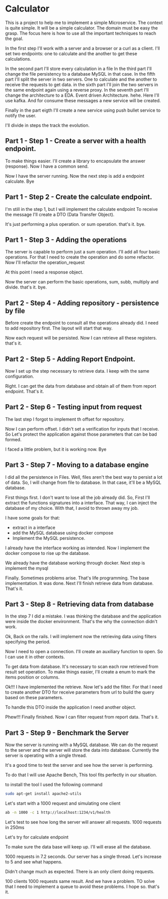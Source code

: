 # Calculator

This is a project to help me to implement a simple Microservice.
The context is quite simple. It will be a simple calculator. 
The domain must be easy the grasp. The focus here is how to use all the important
techniques to reach the goal.

In the first step I'll work with a server and a browser or a curl as a client.
I'll set two endpoints: one to calculate and the another to get these calculations.

In the second part I'll store every calculation in a file
In the third part I'll change the file persistency to a database MySQL in that case.
In the fifth part I'll split the server in two servers. One to calculate and the another
to receive the requests to get data.
in the sixth part I'll join the two servers in the same endpoint again using a reverse proxy.
In the seventh part I'll change the architecture to a EDA. Event driven Architecture. hehe. Here I'll use kafka. And for consume these messages a new service will be created.

Finally in the part eigth I'll create a new service using push bullet service to notify the user.

I'll divide in steps the track the evolution.

## Part 1 - Step 1 - Create a server with a health endpoint.

To make things easier. I'll create a library to encapsulate the answer (response).
Now I have a common send.

Now I have the server running. Now the next step is add a endpoint calculate. Bye


## Part 1 - Step 2 - Create the calculate endpoint.

I'm still in the step 1, but I will implement the calculate endpoint 
To receive the message I'll create a DTO (Data Transfer Object).

It's just performing a plus operation. or sum operation. that's it. bye.

## Part 1 - Step 3 - Adding the operations
The server is capable to perform just a sum operation. I'll add all four basic operations.
For that I need to create the operation and do some refactor.
Now I'll refactor the operation_request

At this point I need a response object.

Now the server can perform the basic operations, sum, subb, multiply and divide. that's it. bye.

## Part 2 - Step 4 - Adding repository - persistence by file

Before create the endpoint to consult all the operations already did. I need to add repository first. The layout will start that way.

Now each request will be persisted.
Now I can retrieve all these registers. that's it.

## Part 2 - Step 5 - Adding Report Endpoint.

Now I set up the step necessary to retrieve data. I keep with the same configuration.

Right. I can get the data from database and obtain all of them from report endpoint.
That's it.

## Part 2 - Step 6 - Testing input from request

The last step I forgot to implement th offset for repository.

Now I can perform offset. I didn't set a verification for inputs that I receive. So Let's protect the application against those parameters that can be bad formed.

I faced a little problem, but it is working now. Bye

## Part 3 - Step 7 - Moving to a database engine

I did all the persistence in Files. Well, files aren't the best way to persist a lot of data.
So, I will change from file to database. In that case, it'll be a MySQL database.

First things first. I don't want to lose all the job already did. So, First I'll extract the functions signatures into a interface. That way, I can inject the database of my choice.
With that, I avoid to thrown away my job. 

I have some goals for that: 
* extract in a interface
* add the MySQL database using docker compose
* Implement the MySQL persistence.

I already have the interface working as intended.
Now I implement the docker compose to rise up the database.

We already have the database working through docker.
Next step is implement the mysql 

Finally. Sometimes problems arise. That's life programming. The base implementation. It was done. Next I'll finish retrieve data from database. That's it.

## Part 3 - Step 8 - Retrieving data from database

In the step 7 I did a mistake. I was thinking the database and the application were inside the docker environment. That's the why the connection didn't work.

Ok, Back on the rails. I will implement now the retrieving data using filters specifying the period.

Now I need to open a connection. I'll create an auxiliary function to open. So I can use it
in other contexts.

To get data from database. It's necessary to scan each row retrieved from result set operation. To make things easier, I'll create a enum to mark the items position or columns.

Ok!!! I have implemented the retrieve. Now let's add the filter. For that I need to create 
another DTO for receive parameters from url to build the query based on these parameters.

To handle this DTO inside the application I need another object.

Phew!!! Finally finished. Now I can filter request from report data. That's it.

## Part 3 - Step 9 - Benchmark the Server

Now the server is running with a MySQL database.
We can do the request to the server and the server will store the data into database.
Currently the server is operating with a single thread.

It's a good time to test the server and see how the server is performing.

To do that I will use Apache Bench, This tool fits perfectly in our situation.

to install the tool I used the following command

```bash
sudo apt-get install apache2-utils
```

Let's start with a 1000 request and simulating one client

```bash
ab -n 1000 -c 1 http://localhost:1234/v1/health
```

Let's test to see how long the server will answer all requests.
1000 requests in 250ms 

Let's try for calculate endpoint

To make sure the data base will keep up. I'll will erase all the database.

1000 requests in 7.2 seconds.
Our server has a single thread. Let's increase to 5 and see what happens.

Didn't change much as expected. There is an only client doing requests.

100 clients 1000 requests same result. 
And we have a problem. TO solve that I need to implement a queue to avoid these problems. 
I hope so. that's it.